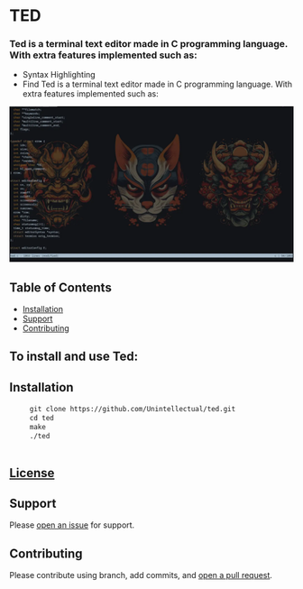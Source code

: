 # TED

### Ted is a terminal text editor made in C programming language. With extra features implemented such as:

- Syntax Highlighting
- Find
Ted is a terminal text editor made in C programming language. With extra features implemented such as:

![ted preview](./ted.webp)

## Table of Contents

- [Installation](#Installation)
- [Support](#support)
- [Contributing](#contributing)


## To install and use Ted:

## Installation
```
     git clone https://github.com/Unintellectual/ted.git
     cd ted
     make
     ./ted


```
## [License](./LICENSE)


## Support

Please [open an issue](https://github.com/fraction/readme-boilerplate/issues/new) for support.

## Contributing

Please contribute using branch, add commits, and [open a pull request](https://github.com/fraction/readme-boilerplate/compare/).
